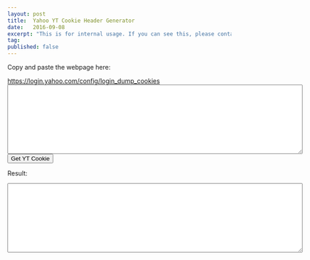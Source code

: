 ```yaml
---
layout: post
title:  Yahoo YT Cookie Header Generator
date:   2016-09-08
excerpt: "This is for internal usage. If you can see this, please contact me"
tag:
published: false
---
```


<p>Copy and paste the webpage here:</p>
<a href="https://login.yahoo.com/config/login_dump_cookies" target="_blank">https://login.yahoo.com/config/login_dump_cookies</a>

<textarea id="allCookies" rows="10" cols="80" onload="span();"></textarea>

<br />

<button type="button" onclick="parse()">
Get YT Cookie
</button> 

<p>Result:</p>

<textarea id="result" wrap="soft" rows="10" cols="80" readonly> 
</textarea>

<br />

<script>
function parse() {
    var input = document.getElementById("allCookies").value;
    var allCookiesObject = JSON.parse(input);
    var tRaw = allCookiesObject["Raw Cookies"]["T"]["Raw value"];
    var yRaw = allCookiesObject["Raw Cookies"]["Y"]["Raw value"];
    var result = "Cookie: T=" + tRaw + ";Y=" + yRaw; 
    document.getElementById("result").innerHTML = result;
}
</script>
